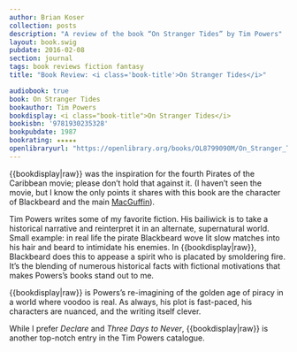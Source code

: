```yaml
---
author: Brian Koser
collection: posts
description: "A review of the book “On Stranger Tides” by Tim Powers"
layout: book.swig
pubdate: 2016-02-08
section: journal
tags: book reviews fiction fantasy
title: "Book Review: <i class='book-title'>On Stranger Tides</i>"

audiobook: true
book: On Stranger Tides
bookauthor: Tim Powers
bookdisplay: <i class="book-title">On Stranger Tides</i>
bookisbn: '9781930235328'
bookpubdate: 1987
bookrating: ★★★★★
openlibraryurl: "https://openlibrary.org/books/OL8799090M/On_Stranger_Tides"
---
```


{{bookdisplay|raw}} was the inspiration for the fourth Pirates of the Caribbean movie; please don’t hold that against it. (I haven’t seen the movie, but I know the only points it shares with this book are the character of Blackbeard and the main [MacGuffin](http://en.wikipedia.org/wiki/MacGuffin)).

Tim Powers writes some of my favorite fiction. His bailiwick is to take a historical narrative and reinterpret it in an alternate, supernatural world. Small example: in real life the pirate Blackbeard wove lit slow matches into his hair and beard to intimidate his enemies. In {{bookdisplay|raw}}, Blackbeard does this to appease a spirit who is placated by smoldering fire. It’s the blending of numerous historical facts with fictional motivations that makes Powers’s books stand out to me.

{{bookdisplay|raw}} is Powers’s re-imagining of the golden age of piracy in a world where voodoo is real. As always, his plot is fast-paced, his characters are nuanced, and the writing itself clever.

While I prefer <i class="book-title">Declare</i> and <i class="book-title">Three Days to Never</i>, {{bookdisplay|raw}} is another top-notch entry in the Tim Powers catalogue.
